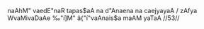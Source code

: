 naAhM" vaedE"naR tapas$aA na d"Anaena na caejyayaA /
zAfya WvaMivaDaAe ‰"í]M" ä{"í"vaAnais$a maAM yaTaA //53//